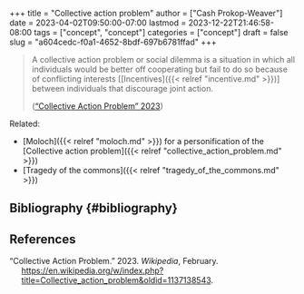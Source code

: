 +++
title = "Collective action problem"
author = ["Cash Prokop-Weaver"]
date = 2023-04-02T09:50:00-07:00
lastmod = 2023-12-22T21:46:58-08:00
tags = ["concept", "concept"]
categories = ["concept"]
draft = false
slug = "a604cedc-f0a1-4652-8bdf-697b6781ffad"
+++

> A collective action problem or social dilemma is a situation in which all individuals would be better off cooperating but fail to do so because of conflicting interests [[Incentives]({{< relref "incentive.md" >}})] between individuals that discourage joint action.
>
> (<a href="#citeproc_bib_item_1">“Collective Action Problem” 2023</a>)

Related:

-   [Moloch]({{< relref "moloch.md" >}}) for a personification of the [Collective action problem]({{< relref "collective_action_problem.md" >}})
-   [Tragedy of the commons]({{< relref "tragedy_of_the_commons.md" >}})


## Bibliography {#bibliography}

## References

<style>.csl-entry{text-indent: -1.5em; margin-left: 1.5em;}</style><div class="csl-bib-body">
  <div class="csl-entry"><a id="citeproc_bib_item_1"></a>“Collective Action Problem.” 2023. <i>Wikipedia</i>, February. <a href="https://en.wikipedia.org/w/index.php?title=Collective_action_problem&oldid=1137138543">https://en.wikipedia.org/w/index.php?title=Collective_action_problem&#38;oldid=1137138543</a>.</div>
</div>
